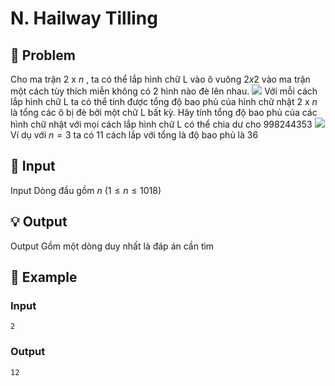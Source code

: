 # N. Hailway Tilling

## 📖 Problem

Cho ma trận
$2$
x
$n$
, ta có thể lắp hình chữ L vào ô vuông
$2x2$
vào ma trận một cách tùy thích miễn không có
$2$
hình nào đè lên nhau.
![](https://espresso.codeforces.com/f060bff4f4479222d7f94ba108067793680e3e35.png)
Với mỗi cách lắp hình chữ L ta có thể tính được tổng độ bao phủ của hình chữ nhật
$2$
x
$n$
là tổng các ô bị đè bởi một chữ L bất kỳ.
Hãy tính tổng độ bao phủ của các hình chữ nhật với mọi cách lắp hình chữ L có thể chia dư cho
$998244353$
![](https://espresso.codeforces.com/a25ac83617f2b9208e1ec434ceb4bd1411403c76.png)
Ví dụ với
$n= 3$
ta có
$11$
cách lắp với tổng là độ bao phủ là
$36$


## 🧩 Input

Input
Dòng đầu gồm
$n$
$(1 ≤n≤ 1018)$


## 💡 Output

Output
Gồm một dòng duy nhất là đáp án cần tìm


## 🧠 Example

### Input

```text
2
```

### Output

```text
12
```


